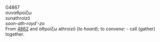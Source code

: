 <body>
  <p>G4867<br>  συναθροίζω  <br> sunathroizō  <br><i>soon-ath-royd‘-zo </i><br>From <a href="g4862.htm">4862</a> and   ἀθροίζω    athroizō   (to <i>hoard</i>); to <i>convene:</i> - call (gather) together.<br></p>
 </body>
